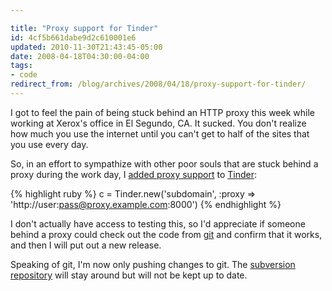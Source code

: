 ```yaml
---

title: "Proxy support for Tinder"
id: 4cf5b661dabe9d2c610001e6
updated: 2010-11-30T21:43:45-05:00
date: 2008-04-18T04:30:00-04:00
tags:
- code
redirect_from: /blog/archives/2008/04/18/proxy-support-for-tinder/
---
```


I got to feel the pain of being stuck behind an HTTP proxy this week while working at Xerox's office in El Segundo, CA. It sucked. You don't realize how much you use the internet until you can't get to half of the sites that you use every day.

So, in an effort to sympathize with other poor souls that are stuck behind a proxy during the work day, I [added proxy support](http://github.com/collectiveidea/tinder/commit/e99e0b698de2a66e7e7c08f9e4c9b8ffe83eacc8) to [Tinder](http://tinder.rubyforge.org):

{% highlight ruby %}
  c = Tinder.new('subdomain', :proxy => 'http://user:pass@proxy.example.com:8000')
{% endhighlight %}

I don't actually have access to testing this, so I'd appreciate if someone behind a proxy could check out the code from [git](http://github.com/collectiveidea/tinder) and confirm that it works, and then I will put out a new release.

Speaking of git, I'm now only pushing changes to git. The [subversion repository](http://source.collectiveidea.com/public/tinder/trunk) will stay around but will not be kept up to date.
